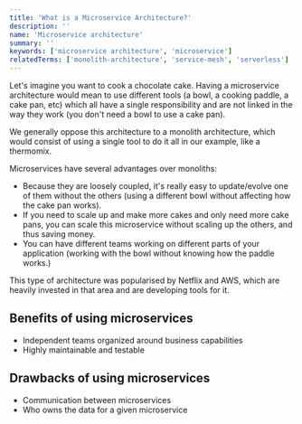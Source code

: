 ```yaml
---
title: 'What is a Microservice Architecture?'
description: ''
name: 'Microservice architecture'
summary: ''
keywords: ['microservice architecture', 'microservice']
relatedTerms: ['monolith-architecture', 'service-mesh', 'serverless']
---
```


Let's imagine you want to cook a chocolate cake. Having a microservice architecture would mean to use different tools (a bowl, a cooking paddle, a cake pan, etc) which all have a single responsibility and are not linked in the way they work (you don't need a bowl to use a cake pan).

We generally oppose this architecture to a monolith architecture, which would consist of using a single tool to do it all in our example, like a thermomix.

Microservices have several advantages over monoliths:

- Because they are loosely coupled, it's really easy to update/evolve one of them without the others (using a different bowl without affecting how the cake pan works).
- If you need to scale up and make more cakes and only need more cake pans, you can scale this microservice without scaling up the others, and thus saving money.
- You can have different teams working on different parts of your application (working with the bowl without knowing how the paddle works.)

This type of architecture was popularised by Netflix and AWS, which are heavily invested in that area and are developing tools for it.

## Benefits of using microservices

- Independent teams organized around business capabilities
- Highly maintainable and testable

## Drawbacks of using microservices

- Communication between microservices
- Who owns the data for a given microservice
